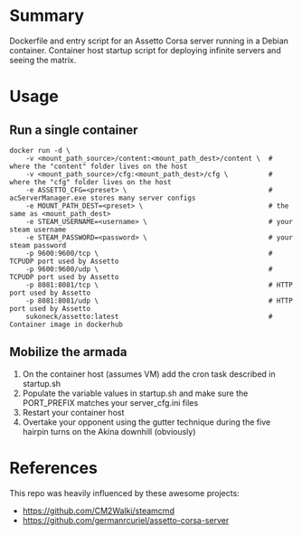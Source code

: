 # Summary
Dockerfile and entry script for an Assetto Corsa server running in a Debian container. Container host startup script for deploying infinite servers and seeing the matrix.

# Usage
## Run a single container

    docker run -d \
        -v <mount_path_source>/content:<mount_path_dest>/content \  # where the "content" folder lives on the host
        -v <mount_path_source>/cfg:<mount_path_dest>/cfg \          # where the "cfg" folder lives on the host
        -e ASSETTO_CFG=<preset> \                                   # acServerManager.exe stores many server configs
        -e MOUNT_PATH_DEST=<preset> \                               # the same as <mount_path_dest>
        -e STEAM_USERNAME=<username> \                              # your steam username
        -e STEAM_PASSWORD=<password> \                              # your steam password
        -p 9600:9600/tcp \                                          # TCPUDP port used by Assetto
        -p 9600:9600/udp \                                          # TCPUDP port used by Assetto
        -p 8081:8081/tcp \                                          # HTTP port used by Assetto
        -p 8081:8081/udp \                                          # HTTP port used by Assetto
        sukoneck/assetto:latest                                     # Container image in dockerhub

## Mobilize the armada

1. On the container host (assumes VM) add the cron task described in startup.sh
2. Populate the variable values in startup.sh and make sure the PORT_PREFIX matches your server_cfg.ini files
3. Restart your container host
4. Overtake your opponent using the gutter technique during the five hairpin turns on the Akina downhill (obviously)

# References

This repo was heavily influenced by these awesome projects:
 - https://github.com/CM2Walki/steamcmd
 - https://github.com/germanrcuriel/assetto-corsa-server